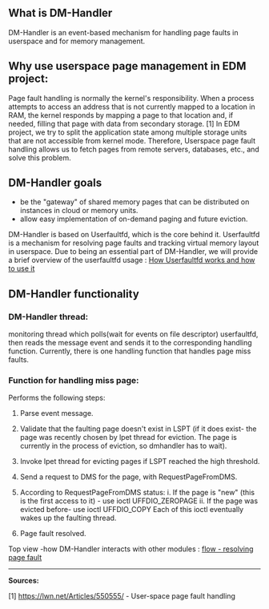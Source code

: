 ## What is DM-Handler 

DM-Handler is an event-based mechanism for handling page faults in userspace and for memory management.

## Why use userspace page management in EDM project: 

Page fault handling is normally the kernel's responsibility. When a process attempts to access an address that is not currently mapped to a location in RAM, the kernel responds by mapping a page to that location and, if needed, filling that page with data from secondary storage. [1]
In EDM project, we try to split the application state among multiple storage units that are not accessible from kernel mode.
Therefore, Userspace page fault handling allows us to fetch pages from remote servers, databases, etc., and solve this problem. 


## DM-Handler goals 

- be the "gateway" of shared memory pages that can be distributed on instances in cloud or memory units.
-  allow easy implementation of on-demand paging and future eviction. 
	
DM-Handler is based on Userfaultfd, which is the core behind it.
Userfaultfd is a mechanism for resolving page faults and tracking virtual memory layout in userspace. 
Due to being an essential part of DM-Handler, we will provide a brief overview of the userfaultfd usage : [How Userfaultfd works and how to use it](https://github.com/EDM-Project/EDM/wiki/Userfaultfd-Mechanism)


## DM-Handler functionality

###  DM-Handler thread: 

monitoring thread which polls(wait for events on file descriptor) userfaultfd, then reads the message event and sends it to the corresponding handling function.
Currently, there is one handling function that handles page miss faults. 

###  Function for handling miss page:
Performs the following steps:

1. Parse event message.

2. Validate that the faulting page doesn't exist in LSPT (if it does exist- the page was recently chosen by lpet thread for eviction. The page is currently in the process of eviction, so dmhandler has to wait).

3. Invoke lpet thread for evicting pages if LSPT reached the high threshold.

4. Send a request to DMS for the page, with RequestPageFromDMS.

5. According to RequestPageFromDMS status:
	i. If the page is "new" (this is the first access to it) - use ioctl  UFFDIO_ZEROPAGE 
	ii. If the page was evicted before- use ioctl UFFDIO_COPY
Each of this ioctl eventually wakes up the faulting thread. 
		
6. Page fault resolved.
		
Top view -how DM-Handler interacts with other modules : [flow - resolving page fault](https://github.com/EDM-Project/EDM/wiki/Flow---Handling-Page-Fault)

***

**Sources:**

[1] https://lwn.net/Articles/550555/ -  User-space page fault handling
